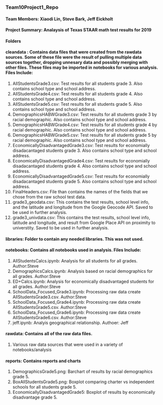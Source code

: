 ### Team10Project1_Repo
#### Team Members:  Xiaodi Lin, Steve Bark, Jeff Eickholt
#### Project Summary: Analaysis of Texas STAAR math test results for 2019

#### Folders
#### cleandata : Contains data files that were created from the rawdata sources.  Some of these file were the result of pulling multiple data sources together, dropping unnesary data and possibly merging with other files.  These files may be imported in notebooks for various analysis.  Files Include:
1.  AllStudentsGrade3.csv:  Test results for all students grade 3.  Also contains school type and school address.
2.  AllStudentsGrade4.csv:  Test results for all students grade 4.  Also contains school type and school address.
3.  AllStudentsGrade5.csv:  Test results for all students grade 5.  Also contains school type and school address.
4.  DemographicsHABWGrade3.csv:  Test results for all students grade 3 by racial demographic.  Also contains school type and school       address.
5.  DemographicsHABWGrade4.csv:  Test results for all students grade 4 by racial demographic.  Also contains school type and school       address.
6.  DemographicsHABWGrade5.csv:  Test results for all students grade 5 by racial demographic.  Also contains school type and school       address.
8.  EconomicallyDisadvantagedGrade3.csv:  Test results for economially disadacantaged students grade 3.  Also contains school type and school  address.
9.  EconomicallyDisadvantagedGrade4.csv:  Test results for economially disadacantaged students grade 4.  Also contains school type and school address.
10.  EconomicallyDisadvantagedGrade5.csv:  Test results for economially disadacantaged students grade 5.  Also contains school type and school address.
11.  FinalHeaders.csv: File than contains the names of the fields that we chose from the raw school test data.
12.  grade3_geodata.csv:  This contains the test results, school level info, and the latitude and longitude from the Google Geocode API.  Saved to be used in further analysis.
13.  grade3_univdata.csv:  This contains the test results, school level info, latitude and longitude, and result from Google Place API on proximity to universtity.  Saved to be used in further analysis.

#### libraries:  Folder to contain any needed libraries.  This was not used.

#### notebooks:  Contains all notebooks used in analysis.  Files Include:
1.  AllStudentsCalcs.ipynb:  Analysis for all students for all grades.  Author:Steve
2.  DemographicsCalcs.ipynb:  Analysis based on racial demographics for all grades. Author:Steve
3.  ED+Calcs.ipynb:  Analysis for economically disadvantaged students for all grades. Author:Steve
4.  SchoolData_Focused_Grade3.ipynb:  Processing raw data create AllStudentsGrade3.csv.  Author:Steve
5.  SchoolData_Focused_Grade4.ipynb:  Processing raw data create AllStudentsGrade5.csv. Author:Steve
6.  SchoolData_Focused_Grade6.ipynb:  Processing raw data create AllStudentsGrade6.csv. Author:Steve
7.  jeff.ipynb:  Analyis geographical relationship. Authoer:  Jeff

#### rawdata:  Contains all of the raw data files.
1.  Various raw data sources that were used in a variety of notebooks/analysis

#### reports:  Contains reports and charts
1.  DemographicsGrade5.png:  Barchart of results by racial demographics grade 5.
2.  BoxAllStudentsGrade5.png:  Boxplot comparing charter vs independent schools for all students grade 5.
2.  EconomicallyDisadvantagedGrade5:  Boxplot of results by economically disadvantage grade 5.

